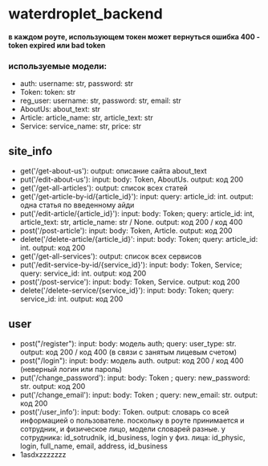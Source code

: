# waterdroplet_backend

#### в каждом роуте, использующем токен может вернуться ошибка 400 - token expired или bad token

### используемые модели:
- auth: username: str, password: str
- Token: token: str
- reg_user: username: str, password: str, email: str
- AboutUs: about_text: str
- Article: article_name: str, article_text: str
- Service: service_name: str, price: str


## site_info
- get('/get-about-us'): output: описание сайта about_text
- put('/edit-about-us'): input: body: Token, AboutUs. output: код 200
- get('/get-all-articles'): output: список всех статей
- get('/get-article-by-id/{article_id}'): input: query: article_id: int. output: одна статья по введенному айди
- put('/edit-article/{article_id}'): input: body: Token; query: article_id: int, article_text: str, article_name: str / None. output: код 200 / код 400
- post('/post-article'): input: body: Token, Article. output: код 200
- delete('/delete-article/{article_id}': input: body: Token; query: article_id: int. output: код 200
- get('/get-all-services'): output: список всех сервисов
- put('/edit-service-by-id/{service_id}'): input: body: Token, Service; query: service_id: int. output: код 200
- post('/post-service'): input: body: Token, Service. output: код 200
- delete('/delete-service/{service_id}'): input: body: Token; query: service_id: int. output: код 200


## user
- post("/register"): input: body: модель auth; query: user_type: str. output: код 200 / код 400 (в связи с занятым лицевым счетом)
- post("/login"): input: body: модель auth. output: код 200 / код 400 (неверный логин или пароль)
- put('/change_password'): input: body: Token ; query: new_password: str. output: код 200
- put('/change_email'): input: body: Token ; query: new_email: str. output: код 200
- post('/user_info'): input: body: Token. output: словарь со всей информацией о пользователе. поскольку в роуте
принимается и сотрудник, и физическое лицо, модели словарей разные. 
у сотрудника: id_sotrudnik, id_business, login
у физ. лица: id_physic, login, full_name, email, address, id_business
- 1asdxzzzzzzz